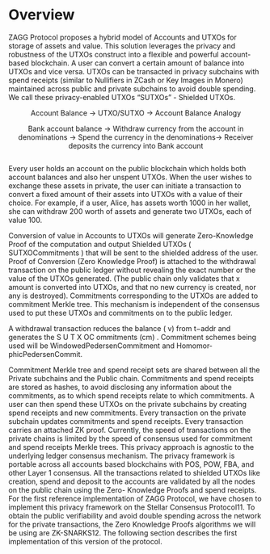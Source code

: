 Overview
========
ZAGG Protocol proposes a hybrid model of Accounts and UTXOs for storage of assets and value. This solution leverages the privacy and robustness of the UTXOs construct into a flexible and powerful account-based blockchain. A user can convert a certain amount of balance into UTXOs and vice versa. UTXOs can be transacted in privacy subchains with spend receipts (similar to Nullifiers in ZCash or Key Images in Monero) maintained across public and private subchains to avoid double spending. We call these privacy-enabled UTXOs “SUTXOs” - Shielded UTXOs.

<p align="center"> Account Balance → UTXO/SUTXO → Account Balance Analogy </p>
<p align="center"> Bank account balance → Withdraw currency from the account in denominations → Spend the currency in the denominations→ Receiver deposits the currency into Bank account <br /> </p>

<Image>

Every user holds an account on the public blockchain which holds both account balances and also her unspent UTXOs. When the user wishes to exchange these assets in private, the user can initiate a transaction to convert a fixed amount of their assets into UTXOs with a value of their choice. For example, if a user, Alice, has assets worth 1000 in her wallet, she can withdraw 200 worth of assets and generate two UTXOs, each of value 100.

Conversion of value in Accounts to UTXOs will generate Zero-Knowledge Proof of the computation and output Shielded UTXOs ( SUTXOCommitments ) that will be sent to the shielded address of the user. Proof of Conversion (Zero Knowledge Proof) is attached to the withdrawal transaction on the public ledger without revealing the exact number or the value of the UTXOs generated. (The public chain only validates that x amount is converted into UTXOs, and that no new currency is created, nor any is destroyed). Commitments corresponding to the UTXOs are added to commitment Merkle tree. This mechanism is independent of the consensus used to put these UTXOs and commitments on to the public ledger.

A withdrawal transaction reduces the balance ( v) from t−addr and generates the S U T X OC ommitments (cm) . Commitment schemes being used will be WindowedPedersenCommitment and Homomor-phicPedersenCommit. 

Commitment Merkle tree and spend receipt sets are shared between all the Private subchains and the Public chain. Commitments and spend receipts are stored as hashes, to avoid disclosing any information about the commitments, as to which spend receipts relate to which commitments.
A user can then spend these UTXOs on the private subchains by creating spend receipts and new commitments. Every transaction on the private subchain updates commitments and spend receipts. Every transaction carries an attached ZK proof. Currently, the speed of transactions on the private chains is limited by the speed of consensus used for commitment and spend receipts Merkle trees.
This privacy approach is agnostic to the underlying ledger consensus mechanism. The privacy framework is portable across all accounts based blockchains with POS, POW, FBA, and other Layer 1 consensus. All the transactions related to shielded UTXOs like creation, spend and deposit to the accounts are validated by all the nodes on the public chain using the Zero- Knowledge Proofs and spend receipts.
For the first reference implementation of ZAGG Protocol, we have chosen to implement this privacy framework on the Stellar Consensus Protocol11. To obtain the public verifiability and avoid double spending across the network for the private transactions, the Zero Knowledge Proofs algorithms we will be using are ZK-SNARKS12. The following section describes the first implementation of this version of the protocol.
